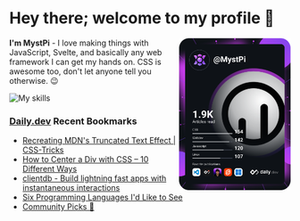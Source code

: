 # Hey there; welcome to my profile 👋

<a href="https://app.daily.dev/MystPi"><img src="https://github.com/MystPi/MystPi/blob/main/devcard.svg" width="200" alt="MystPi's Dev Card" align="right"/></a>

**I'm MystPi** - I love making things with JavaScript, Svelte, and basically any web framework I can get my hands on. CSS is awesome too, don't let anyone tell you otherwise. 😉

![My skills](https://skillicons.dev/icons?i=svelte,js,html,css,py,ruby,react,tailwind)

### [Daily.dev](https://daily.dev) Recent Bookmarks
<!-- daily.dev BOOKMARKS:START -->
- [Recreating MDN&#39;s Truncated Text Effect | CSS-Tricks](https://app.daily.dev/posts/1tuaSxTbH?utm_source=rss&utm_medium=bookmarks&utm_campaign=Itr6mLfRdMms0HCyePtl9)
- [How to Center a Div with CSS – 10 Different Ways](https://app.daily.dev/posts/q4LIy7PW4?utm_source=rss&utm_medium=bookmarks&utm_campaign=Itr6mLfRdMms0HCyePtl9)
- [clientdb - Build lightning fast apps with instantaneous interactions](https://app.daily.dev/posts/WNfWlurKg?utm_source=rss&utm_medium=bookmarks&utm_campaign=Itr6mLfRdMms0HCyePtl9)
- [Six Programming Languages I&#39;d Like to See](https://app.daily.dev/posts/n_aocpAwg?utm_source=rss&utm_medium=bookmarks&utm_campaign=Itr6mLfRdMms0HCyePtl9)
- [Community Picks 💎](https://app.daily.dev/posts/tCb9di7rq?utm_source=rss&utm_medium=bookmarks&utm_campaign=Itr6mLfRdMms0HCyePtl9)
<!-- daily.dev BOOKMARKS:END -->
